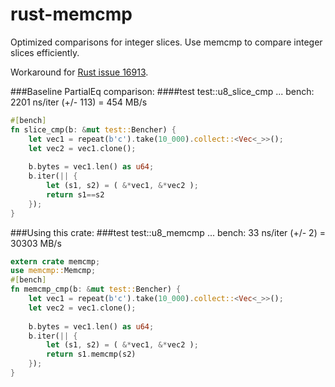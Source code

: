 # rust-memcmp
Optimized comparisons for integer slices. 
Use memcmp to compare integer slices efficiently.

Workaround for [Rust issue 16913](https://github.com/rust-lang/rust/issues/16913).

###Baseline PartialEq comparison:
####test test::u8_slice_cmp  ... bench:      2201 ns/iter (+/- 113) = 454 MB/s
```rust
#[bench]
fn slice_cmp(b: &mut test::Bencher) {
    let vec1 = repeat(b'c').take(10_000).collect::<Vec<_>>();
    let vec2 = vec1.clone();
    
    b.bytes = vec1.len() as u64;
    b.iter(|| {
        let (s1, s2) = ( &*vec1, &*vec2 );
        return s1==s2
    });
}
```
###Using this crate:
###test test::u8_memcmp     ... bench:        33 ns/iter (+/- 2) = 30303 MB/s
```rust
extern crate memcmp;
use memcmp::Memcmp;
#[bench]
fn memcmp_cmp(b: &mut test::Bencher) {
    let vec1 = repeat(b'c').take(10_000).collect::<Vec<_>>();
    let vec2 = vec1.clone();
    
    b.bytes = vec1.len() as u64;
    b.iter(|| {
        let (s1, s2) = ( &*vec1, &*vec2 );
        return s1.memcmp(s2)
    });
}
```
